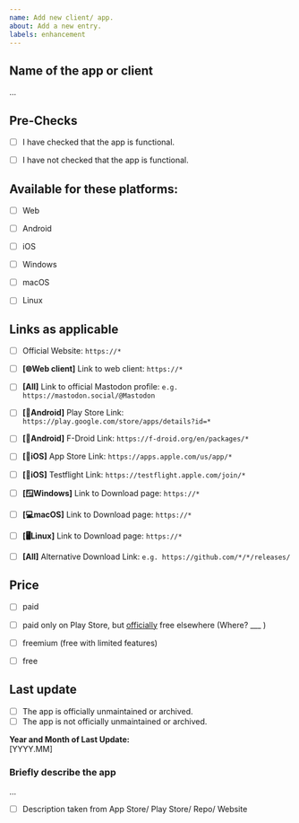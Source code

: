 ```yaml
---
name: Add new client/ app.
about: Add a new entry.
labels: enhancement
---
```

## Name of the app or client
...


## Pre-Checks

- [ ] I have checked that the app is functional.
- [ ] I have not checked that the app is functional.


## Available for these platforms:
- [ ] Web
- [ ] Android
- [ ] iOS
- [ ] Windows
- [ ] macOS
- [ ] Linux


## Links as applicable
* [ ] Official Website: `https://*`
* [ ] **[🌐Web client]** Link to web client: `https://*`
* [ ] **[All]** Link to official Mastodon profile: `e.g. https://mastodon.social/@Mastodon`
* [ ] **[📱Android]** Play Store Link: `https://play.google.com/store/apps/details?id=*`
* [ ] **[📱Android]** F-Droid Link: `https://f-droid.org/en/packages/*`
* [ ] **[📱iOS]** App Store Link: `https://apps.apple.com/us/app/*`
* [ ] **[📱iOS]** Testflight Link: `https://testflight.apple.com/join/*`
* [ ] **[🪟Windows]** Link to Download page: `https://*`
* [ ] **[💻macOS]** Link to Download page: `https://*`
* [ ] **[🖥️Linux]** Link to Download page: `https://*`
* [ ] **[All]** Alternative Download Link: `e.g. https://github.com/*/*/releases/`


## Price
- [ ] paid
- [ ] paid only on Play Store, but <u>officially</u> free elsewhere (Where? ___ )
- [ ] freemium (free with limited features)
- [ ] free


## Last update
- [ ] The app is officially unmaintained or archived.
- [ ] The app is not officially unmaintained or archived.

**Year and Month of Last Update:**<br>
 [YYYY.MM]


### Briefly describe the app
...

- [ ] Description taken from App Store/ Play Store/ Repo/ Website 